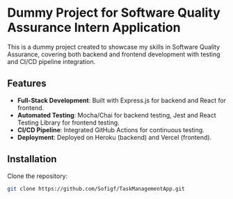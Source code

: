 # Dummy Project for Software Quality Assurance Intern Application

This is a dummy project created to showcase my skills in Software Quality Assurance, covering both backend and frontend development with testing and CI/CD pipeline integration.

## Features
- **Full-Stack Development**: Built with Express.js for backend and React for frontend.
- **Automated Testing**: Mocha/Chai for backend testing, Jest and React Testing Library for frontend testing.
- **CI/CD Pipeline**: Integrated GitHub Actions for continuous testing.
- **Deployment**: Deployed on Heroku (backend) and Vercel (frontend).

## Installation
Clone the repository:
```bash
git clone https://github.com/Sofigf/TaskManagementApp.git

